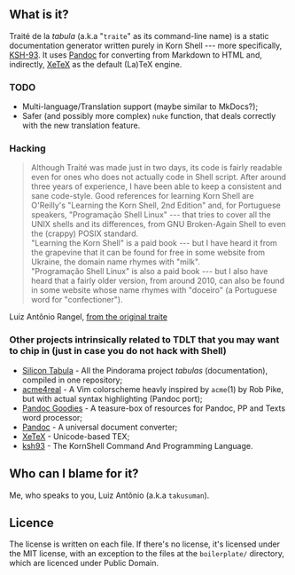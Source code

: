 ## What is it?

Traité de la *tabula* (a.k.a "``traite``" as its command-line name) is a static
documentation generator written purely in Korn Shell --- more specifically,
[KSH-93](http://www.kornshell.com/doc/ksh93.html). It uses
[Pandoc](https://pandoc.org) for converting from Markdown to HTML and,
indirectly, [XeTeX](https://tug.org/xetex/) as the default (La)TeX engine.  

### TODO

* Multi-language/Translation support (maybe similar to MkDocs?);
* Safer (and possibly more complex) ``nuke`` function, that deals correctly with
  the new translation feature. 

### Hacking

> Although Traité was made just in two days, its code is fairly readable even for
ones who does not actually code in Shell script. After around three years of
experience, I have been able to keep a consistent and sane code-style.
> Good references for learning Korn Shell are O'Reilly's "Learning the Korn Shell,
2nd Edition" and, for Portuguese speakers, "Programação Shell Linux" --- that
tries to cover all the UNIX shells and its differences, from GNU Broken-Again
Shell to even the (crappy) POSIX standard.  
> "Learning the Korn Shell" is a paid book --- but I have heard it from the
grapevine that it can be found for free in some website from Ukraine, the domain
name rhymes with "milk".  
> "Programação Shell Linux" is also a paid book --- but I also have heard that a
fairly older version, from around 2010, can also be found in some website whose
name rhymes with "doceiro" (a Portuguese word for "confectioner").

Luiz Antônio Rangel, [from the original traite](https://github.com/Projeto-Pindorama/traite.old)

### Other projects intrinsically related to TDLT that you may want to chip in (just in case you do not hack with Shell)

* [Silicon Tabula](https://github.com/Projeto-Pindorama/Silicon-Tabula) - All
  the Pindorama project *tabulas* (documentation), compiled in one repository;
* [acme4real](https://github.com/takusuman/acme4real#screenshots-pandoc-port) -
A Vim colorscheme heavly inspired by ``acme``(1) by Rob Pike, but with actual
syntax highlighting (Pandoc port);
* [Pandoc Goodies](https://github.com/tajmone/pandoc-goodies) - A teasure-box of
  resources for Pandoc, PP and Texts word processor;
* [Pandoc](https://pandoc.org) - A universal document converter;
* [XeTeX](http://xetex.sourceforge.net) - Unicode-based TEX;
* [ksh93](http://www.kornshell.com) - The KornShell Command And Programming
Language.

## Who can I blame for it?

Me, who speaks to you, Luiz Antônio (a.k.a ``takusuman``).

## Licence
The license is written on each file. If there's no license, it's licensed under the MIT license, with an exception to the files at the ``boilerplate/`` directory, which are licenced under Public Domain. 
